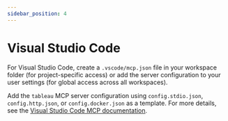 ```yaml
---
sidebar_position: 4
---
```


# Visual Studio Code

For Visual Studio Code, create a `.vscode/mcp.json` file in your workspace folder (for
project-specific access) or add the server configuration to your user settings (for global access
across all workspaces).

Add the `tableau` MCP server configuration using `config.stdio.json`, `config.http.json`, or
`config.docker.json` as a template. For more details, see the
[Visual Studio Code MCP documentation](https://code.visualstudio.com/docs/copilot/chat/mcp-servers).
